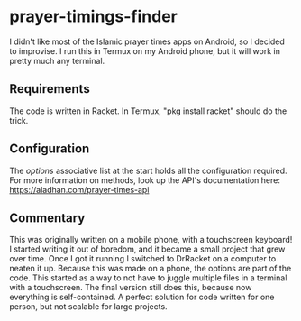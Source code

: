 # prayer-timings-finder
I didn't like most of the Islamic prayer times apps on Android, so I decided to improvise. I run this in Termux on my Android phone, but it will work in pretty much any terminal.

## Requirements
The code is written in Racket. In Termux, "pkg install racket" should do the trick.

## Configuration
The *options* associative list at the start holds all the configuration required. For more information on methods, look up the API's documentation here: https://aladhan.com/prayer-times-api

## Commentary
This was originally written on a mobile phone, with a touchscreen keyboard! I started writing it out of boredom, and it became a small project that grew over time. Once I got it running I switched to DrRacket on a computer to neaten it up.
Because this was made on a phone, the options are part of the code. This started as a way to not have to juggle multiple files in a terminal with a touchscreen. The final version still does this, because now everything is self-contained. A perfect solution for code written for one person, but not scalable for large projects.
